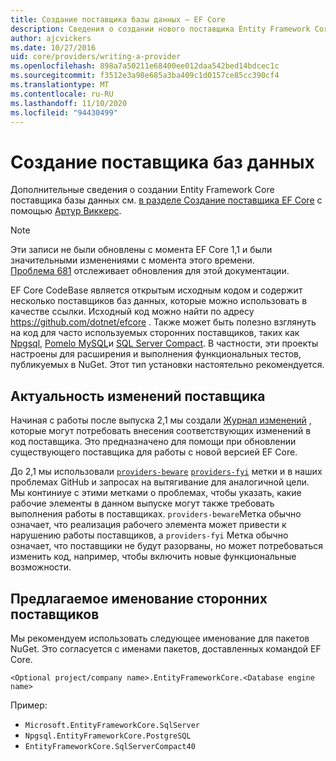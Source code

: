 ```yaml
---
title: Создание поставщика базы данных — EF Core
description: Сведения о создании нового поставщика Entity Framework Core
author: ajcvickers
ms.date: 10/27/2016
uid: core/providers/writing-a-provider
ms.openlocfilehash: 898a7a50211e68400ee012daa542bed14bdcec1c
ms.sourcegitcommit: f3512e3a98e685a3ba409c1d0157ce85cc390cf4
ms.translationtype: MT
ms.contentlocale: ru-RU
ms.lasthandoff: 11/10/2020
ms.locfileid: "94430499"
---
```

# <a name="writing-a-database-provider"></a>Создание поставщика баз данных

Дополнительные сведения о создании Entity Framework Core поставщика базы данных см. [в разделе Создание поставщика EF Core](https://blog.oneunicorn.com/2016/11/11/so-you-want-to-write-an-ef-core-provider/) с помощью [Артур Виккерс](https://github.com/ajcvickers).

> [!NOTE]
> Эти записи не были обновлены с момента EF Core 1,1 и были значительными изменениями с момента этого времени.  
[Проблема 681](https://github.com/dotnet/EntityFramework.Docs/issues/681) отслеживает обновления для этой документации.

EF Core CodeBase является открытым исходным кодом и содержит несколько поставщиков баз данных, которые можно использовать в качестве ссылки. Исходный код можно найти по адресу <https://github.com/dotnet/efcore> . Также может быть полезно взглянуть на код для часто используемых сторонних поставщиков, таких как [Npgsql](https://github.com/npgsql/Npgsql.EntityFrameworkCore.PostgreSQL), [Pomelo MySQL](https://github.com/PomeloFoundation/Pomelo.EntityFrameworkCore.MySql)и [SQL Server Compact](https://github.com/ErikEJ/EntityFramework.SqlServerCompact). В частности, эти проекты настроены для расширения и выполнения функциональных тестов, публикуемых в NuGet. Этот тип установки настоятельно рекомендуется.

## <a name="keeping-up-to-date-with-provider-changes"></a>Актуальность изменений поставщика

Начиная с работы после выпуска 2,1 мы создали [Журнал изменений](xref:core/providers/provider-log) , которые могут потребовать внесения соответствующих изменений в код поставщика. Это предназначено для помощи при обновлении существующего поставщика для работы с новой версией EF Core.

До 2,1 мы использовали [`providers-beware`](https://github.com/dotnet/efcore/labels/providers-beware) [`providers-fyi`](https://github.com/dotnet/efcore/labels/providers-fyi) метки и в наших проблемах GitHub и запросах на вытягивание для аналогичной цели. Мы континиуе с этими метками о проблемах, чтобы указать, какие рабочие элементы в данном выпуске могут также требовать выполнения работы в поставщиках. `providers-beware`Метка обычно означает, что реализация рабочего элемента может привести к нарушению работы поставщиков, а `providers-fyi` Метка обычно означает, что поставщики не будут разорваны, но может потребоваться изменить код, например, чтобы включить новые функциональные возможности.

## <a name="suggested-naming-of-third-party-providers"></a>Предлагаемое именование сторонних поставщиков

Мы рекомендуем использовать следующее именование для пакетов NuGet. Это согласуется с именами пакетов, доставленных командой EF Core.

`<Optional project/company name>.EntityFrameworkCore.<Database engine name>`

Пример:

* `Microsoft.EntityFrameworkCore.SqlServer`
* `Npgsql.EntityFrameworkCore.PostgreSQL`
* `EntityFrameworkCore.SqlServerCompact40`
